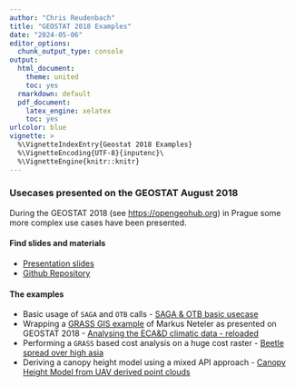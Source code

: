 ```yaml
---
author: "Chris Reudenbach"
title: "GEOSTAT 2018 Examples"
date: "2024-05-06"
editor_options:
  chunk_output_type: console
output:
  html_document: 
    theme: united
    toc: yes
  rmarkdown: default
  pdf_document:
    latex_engine: xelatex
    toc: yes
urlcolor: blue
vignette: >
  %\VignetteIndexEntry{Geostat 2018 Examples}
  %\VignetteEncoding{UTF-8}{inputenc}\
  %\VignetteEngine{knitr::knitr}
---
```




### Usecases presented on the GEOSTAT August 2018

During the GEOSTAT 2018 (see https://opengeohub.org) in Prague some more complex use cases have been presented.

#### Find slides and materials
- [Presentation slides](https://gisma.github.io/link2gi2018/link2gi2018.html#1)
- [Github Repository](https://github.com/gisma/link2gi2018)


#### The examples

- Basic usage of `SAGA` and `OTB` calls - [SAGA & OTB basic usecase](https://github.com/gisma/link2gi2018/blob/master/R/usecases/saga-otb/useCaseSAGA-OTB.R)
- Wrapping a [GRASS GIS example](https://neteler.gitlab.io/grass-gis-analysis/02_grass-gis_ecad_analysis/) of Markus Neteler as presented on GEOSTAT 2018 - [Analysing the ECA&D climatic data - reloaded](https://github.com/gisma/link2gi2018/blob/master/R/usecases/grass/useCaseGRASS-Neteler2018.R)
- Performing a `GRASS` based cost analysis on a huge cost raster - [Beetle spread over high asia](https://github.com/gisma/link2gi2018/blob/master/R/usecases/cost-analysis/useCaseBeetle.R)
- Deriving a canopy height model using a mixed API approach - [Canopy Height Model from UAV derived point clouds](https://github.com/gisma/link2gi2018/blob/master/R/usecases/uav-pc/useCaseCHM.R)
